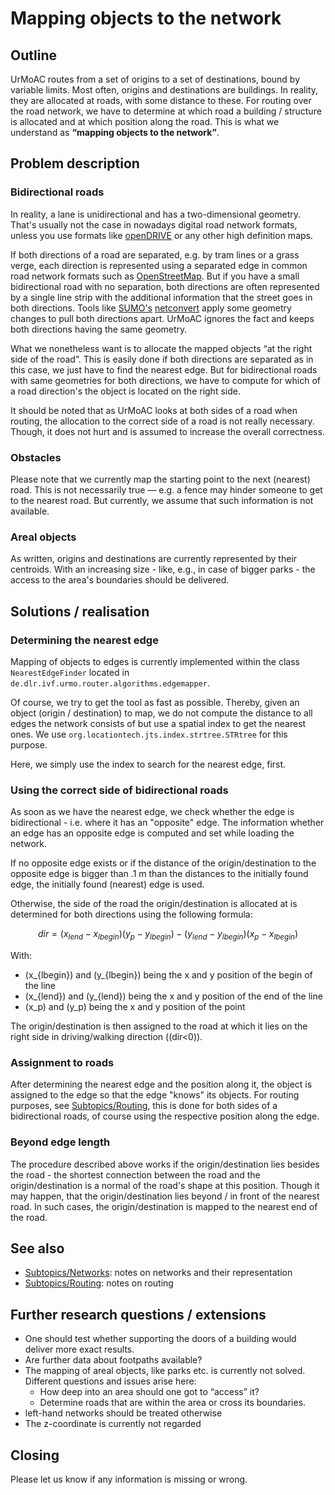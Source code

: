# Mapping objects to the network

## Outline

UrMoAC routes from a set of origins to a set of destinations, bound by variable limits. Most often, origins and destinations are buildings. In reality, they are allocated at roads, with some distance to these. For routing over the road network, we have to determine at which road a building / structure is allocated and at which position along the road. This is what we understand as __&ldquo;mapping objects to the network&rdquo;__.



## Problem description

### Bidirectional roads
In reality, a lane is unidirectional and has a two-dimensional geometry. That&apos;s usually not the case in nowadays digital road network formats, unless you use formats like [openDRIVE](https://www.asam.net/standards/detail/opendrive/) or any other high definition maps.

If both directions of a road are separated, e.g. by tram lines or a grass verge, each direction is represented using a separated edge in common road network formats such as [OpenStreetMap](https://www.openstreetmap.org/). But if you have a small bidirectional road with no separation, both directions are often represented by a single line strip with the additional information that the street goes in both directions. Tools like [SUMO&apos;s](https://www.eclipse.org/sumo/) [netconvert](https://sumo.dlr.de/docs/netconvert.html) apply some geometry changes to pull both directions apart. UrMoAC ignores the fact and keeps both directions having the same geometry.

What we nonetheless want is to allocate the mapped objects &ldquo;at the right side of the road&rdquo;. This is easily done if both directions are separated as in this case, we just have to find the nearest edge. But for bidirectional roads with same geometries for both directions, we have to compute for which of a road direction&apos;s the object is located on the right side.

It should be noted that as UrMoAC looks at both sides of a road when routing, the allocation to the correct side of a road is not really necessary. Though, it does not hurt and is assumed to increase the overall correctness.


### Obstacles
Please note that we currently map the starting point to the next (nearest) road. This is not necessarily true — e.g. a fence may hinder someone to get to the nearest road. But currently, we assume that such information is not available.


### Areal objects
As written, origins and destinations are currently represented by their centroids. With an increasing size - like, e.g., in case of bigger parks - the access to the area's boundaries should be delivered.



## Solutions / realisation

### Determining the nearest edge
Mapping of objects to edges is currently implemented within the class ```NearestEdgeFinder``` located in ```de.dlr.ivf.urmo.router.algorithms.edgemapper```.

Of course, we try to get the tool as fast as possible. Thereby, given an object (origin / destination) to map, we do not compute the distance to all edges the network consists of but use a spatial index to get the nearest ones. We use ```org.locationtech.jts.index.strtree.STRtree``` for this purpose.

Here, we simply use the index to search for the nearest edge, first.


### Using the correct side of bidirectional roads
As soon as we have the nearest edge, we check whether the edge is bidirectional - i.e. where it has an "opposite" edge. The information whether an edge has an opposite edge is computed and set while loading the network.

If no opposite edge exists or if the distance of the origin/destination to the opposite edge is bigger than .1 m than the distances to the initially found edge, the initially found (nearest) edge is used.

Otherwise, the side of the road the origin/destination is allocated at is determined for both directions using the following formula: 

$$
dir=(x_{lend}-x_{lbegin})(y_p-y_{lbegin}) - (y_{lend}-y_{lbegin})(x_p-x_{lbegin})
$$

With:

* \(x_{lbegin}\) and \(y_{lbegin}\) being the x and y position of the begin of the line
* \(x_{lend}\) and \(y_{lend}\) being the x and y position of the end of the line
* \(x_p\) and \(y_p\) being the x and y position of the point

The origin/destination is then assigned to the road at which it lies on the right side in driving/walking direction (\(dir<0\)).


### Assignment to roads
After determining the nearest edge and the position along it, the object is assigned to the edge so that the edge "knows" its objects. For routing purposes, see [Subtopics/Routing](Subtopic_Routing.md), this is done for both sides of a bidirectional roads, of course using the respective position along the edge.

### Beyond edge length
The procedure described above works if the origin/destination lies besides the road - the shortest connection between the road and the origin/destination is a normal of the road's shape at this position. Though it may happen, that the origin/destination lies beyond / in front of the nearest road. In such cases, the origin/destination is mapped to the nearest end of the road.



## See also

* [Subtopics/Networks](Subtopic_Networks.md): notes on networks and their representation
* [Subtopics/Routing](Subtopic_Routing.md): notes on routing


## Further research questions / extensions

* One should test whether supporting the doors of a building would deliver more exact results.
* Are further data about footpaths available?
* The mapping of areal objects, like parks etc. is currently not solved. Different questions and issues arise here:
     * How deep into an area should one got to &ldquo;access&rdquo; it?
     * Determine roads that are within the area or cross its boundaries.
* left-hand networks should be treated otherwise
* The z-coordinate is currently not regarded



## Closing
Please let us know if any information is missing or wrong.




